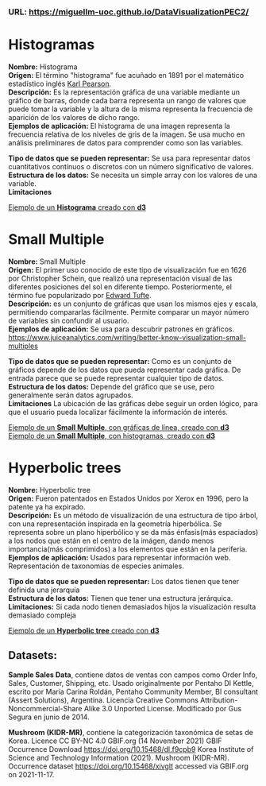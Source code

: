 ### URL: https://miguellm-uoc.github.io/DataVisualizationPEC2/

# Histogramas
**Nombre:** Histograma   
**Origen:** El término "histograma" fue acuñado en 1891 por el matemático estadístico inglés [Karl Pearson](https://es.wikipedia.org/wiki/Karl_Pearson).   
**Descripción:** Es la representación gráfica de una variable mediante un gráfico de barras, donde cada barra representa un rango de valores que puede tomar la variable y la altura de la misma representa la frecuencia de aparición de los valores de dicho rango.   
**Ejemplos de aplicación:** El histograma de una imagen representa la frecuencia relativa de los niveles de gris de la imagen. Se usa mucho en análisis preliminares de datos para comprender como son las variables.  

**Tipo de datos que se pueden representar:** Se usa para representar datos cuantitativos contínuos o discretos con un número significativo de valores.  
**Estructura de los datos:** Se necesita un simple array con los valores de una variable.   
**Limitaciones**

[Ejemplo de un **Histograma** creado con **d3**](https://miguellm-uoc.github.io/DataVisualizationPEC2/Histogram2.html)


# Small Multiple
**Nombre:** Small Multiple     
**Origen:** El primer uso conocido de este tipo de visualización fue en 1626 por Christopher Schein, que realizó una representación visual de las diferentes posiciones del sol en diferente tiempo. Posteriormente, el término fue popularizado por [Edward Tufte](https://en.wikipedia.org/wiki/Edward_Tufte).     
**Descripción:** es un conjunto de gráficas que usan los mismos ejes y escala, permitiendo compararlas fácilmente. Permite comparar un mayor número de variables sin confundir al usuario.  
**Ejemplos de aplicación:** Se usa para descubrir patrones en gráficos. https://www.juiceanalytics.com/writing/better-know-visualization-small-multiples

**Tipo de datos que se pueden representar:** Como es un conjunto de gráficos depende de los datos que pueda representar cada gráfica. De entrada parece que se puede representar cualquier tipo de datos.  
**Estructura de los datos:** Depende del gráfico que se use, pero generalmente serán datos agrupados.  
**Limitaciones** La ubicación de las gráficas debe seguir un orden lógico, para que el usuario pueda localizar fácilmente la información de interés.  


[Ejemplo de un **Small Multiple**, con gráficas de línea, creado con **d3**](https://miguellm-uoc.github.io/DataVisualizationPEC2/small_multiple2.html)   
[Ejemplo de un **Small Multiple**, con histogramas, creado con **d3**](https://miguellm-uoc.github.io/DataVisualizationPEC2/small_multiple3.html)


# Hyperbolic trees
**Nombre:** Hyperbolic tree  
**Origen:** Fueron patentados en Estados Unidos por Xerox en 1996, pero la patente ya ha expirado.  
**Descripción:** Es un método de visualización de una estructura de tipo árbol, con una representación inspirada en la geometría hiperbólica. Se representa sobre un plano hiperbólico y se da más énfasis(más espaciados) a los nodos que están en el centro de la imágen, dando menos importancia(más comprimidos) a los elementos que están en la periferia.  
**Ejemplos de aplicación:** Usados para representar información web. Representación de taxonomías de especies animales.  

**Tipo de datos que se pueden representar:** Los datos tienen que tener definida una jerarquía  
**Estructura de los datos:** Tienen que tener una estructura jerárquica.  
**Limitaciones:** Si cada nodo tienen demasiados hijos la visualización resulta demasiado compleja 

[Ejemplo de un **Hyperbolic tree** creado con **d3**](https://miguellm-uoc.github.io/DataVisualizationPEC2/hyperbolicTree/)



## Datasets: 
**Sample Sales Data**, contiene datos de ventas con campos como Order Info, Sales, Customer, Shipping, etc. Usado originalmente por Pentaho DI Kettle, escrito por María Carina Roldán, Pentaho Community Member, BI consultant (Assert Solutions), Argentina. Licencia Creative Commons Attribution-Noncommercial-Share Alike 3.0 Unported License. Modificado por Gus Segura en junio de 2014.

**Mushroom (KIDR-MR)**, contiene la categorización taxonómica de setas de Korea. 
Licence CC BY-NC 4.0
GBIF.org (14 November 2021) GBIF Occurrence Download  https://doi.org/10.15468/dl.f9cpb9
Korea Institute of Science and Technology Information (2021). Mushroom (KIDR-MR). Occurrence dataset https://doi.org/10.15468/xivglt accessed via GBIF.org on 2021-11-17.

